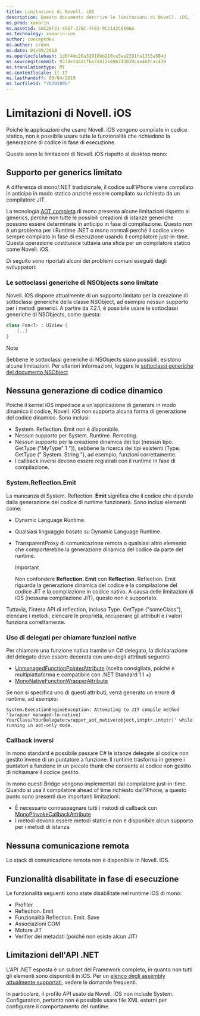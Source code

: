 ```yaml
---
title: Limitazioni di Novell. iOS
description: Questo documento descrive le limitazioni di Novell. iOS, la discussione di generics, le sottoclassi generiche di NSObjects, P/Invoke negli oggetti generici e altro ancora.
ms.prod: xamarin
ms.assetid: 5AC28F21-4567-278C-7F63-9C2142C6E06A
ms.technology: xamarin-ios
author: conceptdev
ms.author: crdun
ms.date: 04/09/2018
ms.openlocfilehash: 1d6f4dc20a32810bb218ce3aa2281fa1355a584d
ms.sourcegitcommit: 933de144d1fbe7d412e49b743839cae4bfcac439
ms.translationtype: MT
ms.contentlocale: it-IT
ms.lasthandoff: 09/04/2019
ms.locfileid: "70291895"
---
```

# <a name="limitations-of-xamarinios"></a>Limitazioni di Novell. iOS

Poiché le applicazioni che usano Novell. iOS vengono compilate in codice statico, non è possibile usare tutte le funzionalità che richiedono la generazione di codice in fase di esecuzione.

Queste sono le limitazioni di Novell. iOS rispetto al desktop mono:

 <a name="Limited_Generics_Support" />


## <a name="limited-generics-support"></a>Supporto per generics limitato

A differenza di mono/.NET tradizionale, il codice sull'iPhone viene compilato in anticipo in modo statico anziché essere compilato su richiesta da un compilatore JIT.

La tecnologia [AOT completa](https://www.mono-project.com/docs/advanced/aot/#full-aot) di mono presenta alcune limitazioni rispetto ai generics, perché non tutte le possibili creazioni di istanze generiche possono essere determinate in anticipo in fase di compilazione. Questo non è un problema per i Runtime .NET o mono normali perché il codice viene sempre compilato in fase di esecuzione usando il compilatore just-in-time. Questa operazione costituisce tuttavia una sfida per un compilatore statico come Novell. iOS.

Di seguito sono riportati alcuni dei problemi comuni eseguiti dagli sviluppatori:

 <a name="Generic_Subclasses_of_NSObjects_are_limited" />


### <a name="generic-subclasses-of-nsobjects-are-limited"></a>Le sottoclassi generiche di NSObjects sono limitate

Novell. iOS dispone attualmente di un supporto limitato per la creazione di sottoclassi generiche della classe NSObject, ad esempio nessun supporto per i metodi generici. A partire da 7.2.1, è possibile usare le sottoclassi generiche di NSObjects, come questa:

```csharp
class Foo<T> : UIView {
    [..]
}
```

> [!NOTE]
> Sebbene le sottoclassi generiche di NSObjects siano possibili, esistono alcune limitazioni. Per ulteriori informazioni, leggere le [sottoclassi generiche del documento NSObject](~/ios/internals/api-design/nsobject-generics.md)


 <a name="No_Dynamic_Code_Generation" />


## <a name="no-dynamic-code-generation"></a>Nessuna generazione di codice dinamico

Poiché il kernel iOS impedisce a un'applicazione di generare in modo dinamico il codice, Novell. iOS non supporta alcuna forma di generazione del codice dinamico. Sono inclusi:

- System. Reflection. Emit non è disponibile.
- Nessun supporto per System. Runtime. Remoting.
- Nessun supporto per la creazione dinamica dei tipi (nessun tipo. GetType ("MyType" 1 ")), sebbene la ricerca dei tipi esistenti (Type. GetType (" System. String "), ad esempio, funzioni correttamente.
- I callback inversi devono essere registrati con il runtime in fase di compilazione.



 <a name="System.Reflection.Emit" />


### <a name="systemreflectionemit"></a>System.Reflection.Emit

La mancanza di System. Reflection. **Emit** significa che il codice che dipende dalla generazione del codice di runtime funzionerà. Sono inclusi elementi come:

- Dynamic Language Runtime.
- Qualsiasi linguaggio basato su Dynamic Language Runtime.
- TransparentProxy di comunicazione remota o qualsiasi altro elemento che comporterebbe la generazione dinamica del codice da parte del runtime.


  > [!IMPORTANT]
  > Non confondere **Reflection. Emit** con **Reflection**. Reflection. Emit riguarda la generazione dinamica del codice e la compilazione del codice JIT e la compilazione in codice nativo. A causa delle limitazioni di iOS (nessuna compilazione JIT), questo non è supportato.

Tuttavia, l'intera API di reflection, incluso Type. GetType ("someClass"), elencare i metodi, elencare le proprietà, recuperare gli attributi e i valori funziona correttamente.

### <a name="using-delegates-to-call-native-functions"></a>Uso di delegati per chiamare funzioni native

Per chiamare una funzione nativa tramite un C# delegato, la dichiarazione del delegato deve essere decorata con uno degli attributi seguenti:

- [UnmanagedFunctionPointerAttribute](xref:System.Runtime.InteropServices.UnmanagedFunctionPointerAttribute) (scelta consigliata, poiché è multipiattaforma e compatibile con .NET Standard 1.1 +)
- [MonoNativeFunctionWrapperAttribute](xref:ObjCRuntime.MonoNativeFunctionWrapperAttribute)

Se non si specifica uno di questi attributi, verrà generato un errore di runtime, ad esempio:

```
System.ExecutionEngineException: Attempting to JIT compile method '(wrapper managed-to-native) YourClass/YourDelegate:wrapper_aot_native(object,intptr,intptr)' while running in aot-only mode.
```

 <a name="Reverse_Callbacks" />


### <a name="reverse-callbacks"></a>Callback inversi

In mono standard è possibile passare C# le istanze delegate al codice non gestito invece di un puntatore a funzione. Il runtime trasforma in genere i puntatori a funzione in un piccolo thunk che consente al codice non gestito di richiamare il codice gestito.

In mono questi Bridge vengono implementati dal compilatore just-in-time. Quando si usa il compilatore ahead of time richiesto dall'iPhone, a questo punto sono presenti due importanti limitazioni:

- È necessario contrassegnare tutti i metodi di callback con [MonoPInvokeCallbackAttribute](xref:ObjCRuntime.MonoPInvokeCallbackAttribute)
- I metodi devono essere metodi statici e non è disponibile alcun supporto per i metodi di istanza.

<a name="No_Remoting" />

## <a name="no-remoting"></a>Nessuna comunicazione remota

Lo stack di comunicazione remota non è disponibile in Novell. iOS.


 <a name="Runtime_Disabled_Features" />


## <a name="runtime-disabled-features"></a>Funzionalità disabilitate in fase di esecuzione

Le funzionalità seguenti sono state disabilitate nel runtime iOS di mono:

- Profiler
- Reflection. Emit
- Funzionalità Reflection. Emit. Save
- Associazioni COM
- Motore JIT
- Verifier dei metadati (poiché non esiste alcun JIT)


 <a name=".NET_API_Limitations" />


## <a name="net-api-limitations"></a>Limitazioni dell'API .NET

L'API .NET esposta è un subset del Framework completo, in quanto non tutti gli elementi sono disponibili in iOS. Per un [elenco degli assembly attualmente supportati](~/cross-platform/internals/available-assemblies.md), vedere le domande frequenti.



In particolare, il profilo API usato da Novell. iOS non include System. Configuration, pertanto non è possibile usare file XML esterni per configurare il comportamento del runtime.
